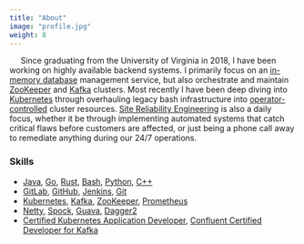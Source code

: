 ```yaml
---
title: "About"
image: "profile.jpg"
weight: 8
---
```


&nbsp;&nbsp;&nbsp;&nbsp;&nbsp;Since graduating from the University of Virginia
in 2018, I have been working on highly available backend systems. I primarily
focus on an [in-memory database](https://en.wikipedia.org/wiki/K_(programming_language)) management service,
but also orchestrate and maintain [ZooKeeper](https://zookeeper.apache.org/) and [Kafka](https://kafka.apache.org/) clusters. Most recently I have been deep
diving into [Kubernetes](https://kubernetes.io/) through overhauling legacy bash infrastructure into [operator-controlled](https://kubernetes.io/docs/concepts/extend-kubernetes/operator/) cluster resources.
[Site Reliability Engineering](https://en.wikipedia.org/wiki/Site_Reliability_Engineering) is also a daily focus, whether it be through implementing automated systems that
catch critical flaws before customers are affected, or just being a phone call
away to remediate anything during our 24/7 operations. 

### Skills

* [Java](https://www.geeksforgeeks.org/java/), [Go](https://golang.org/), [Rust](https://www.rust-lang.org/), [Bash](https://www.gnu.org/software/bash/), [Python](https://www.python.org/), [C++](http://www.cplusplus.com/info/description/)
* [GitLab](https://about.gitlab.com/), [GitHub](https://github.com/), [Jenkins](https://jenkins.io/), [Git](https://git-scm.com/)
* [Kubernetes](https://kubernetes.io/), [Kafka](https://kafka.apache.org/), [ZooKeeper](https://zookeeper.apache.org/), [Prometheus](https://prometheus.io/)
* [Netty](https://netty.io/), [Spock](http://spockframework.org/), [Guava](https://opensource.google/projects/guava), [Dagger2](https://dagger.dev/)
* [Certified Kubernetes Application Developer](https://www.youracclaim.com/badges/1fe71f91-3917-4ee3-b3f0-51c60a5a6c66),
[Confluent Certified Developer for Kafka](https://www.credential.net/23808d81-a517-462b-a0ca-7a8a732373ae)
